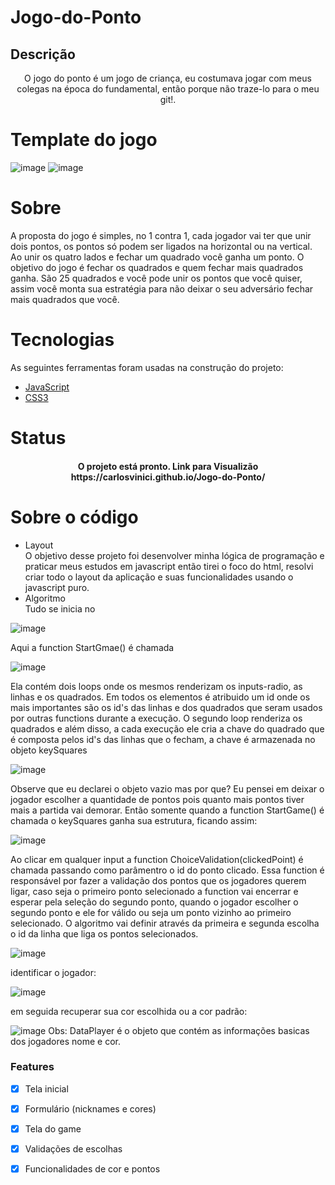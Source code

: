 # Jogo-do-Ponto

## Descrição 
<p align="center">O jogo do ponto é um jogo de criança, eu costumava jogar com meus colegas na época do fundamental, então porque não traze-lo para o meu git!.</p>

# Template do jogo
![image](https://user-images.githubusercontent.com/71861430/162077411-6efc9049-8869-4abe-9cdf-69b9d46568b0.png)
![image](https://user-images.githubusercontent.com/71861430/162077263-8a3deff6-b46d-4099-8550-44a031615476.png)

# Sobre 
A proposta do jogo é simples, no 1 contra 1, cada jogador vai ter que unir dois pontos, os pontos só podem ser ligados na horizontal ou na vertical.
Ao unir os quatro lados e fechar um quadrado você ganha um ponto. O objetivo do jogo é fechar os quadrados e quem fechar mais quadrados ganha. São 25 quadrados
e você pode unir os pontos que você quiser, assim você monta sua estratégia para não deixar o seu adversário fechar mais quadrados que você. 



# Tecnologias
As seguintes ferramentas foram usadas na construção do projeto:

- [JavaScript](https://developer.mozilla.org/pt-BR/docs/Web/JavaScript)
- [CSS3](https://pt.wikipedia.org/wiki/CSS3#:~:text=CSS3%20%C3%A9%20a%20terceira%20mais,web%20(p%C3%A1gina%20de%20internet).)




# Status
<h4 align="center"> 
	 O projeto está pronto.
	Link para Visualizão
https://carlosvinici.github.io/Jogo-do-Ponto/
	
</h4>


# Sobre o código 
- Layout <br>
O objetivo desse projeto foi desenvolver minha lógica de programação e praticar meus estudos em javascript então tirei o foco do html, resolvi
criar todo o layout da aplicação e suas funcionalidades usando o javascript puro.
- Algoritmo <br>
Tudo se inicia no <br>

![image](https://user-images.githubusercontent.com/71861430/162596257-fbfb2061-9969-4a22-81fe-11ae0ac1405e.png) <br> 

Aqui a function StartGmae() é chamada <br>

![image](https://user-images.githubusercontent.com/71861430/162596299-c61ea71c-a55a-4152-b055-ff533c36883e.png) <br>

Ela contém dois loops onde os mesmos renderizam os inputs-radio, as linhas e os quadrados. Em todos os elementos é atribuido um id 
onde os mais importantes são os id's das linhas e dos quadrados que seram usados por outras functions durante a execução. O segundo loop renderiza 
os quadrados e além disso, a cada execução ele cria a chave do quadrado que é composta pelos id's das linhas que o fecham, a chave é armazenada no objeto 
keySquares <br>

![image](https://user-images.githubusercontent.com/71861430/162596777-565c3376-9573-405a-9945-62cba8655d36.png) <br>

Observe que eu declarei o objeto vazio mas por que? Eu pensei em deixar o jogador escolher a quantidade de pontos pois quanto mais pontos tiver mais a partida vai 
demorar. Então somente quando a function StartGame() é chamada o keySquares ganha sua estrutura, ficando assim: <br>

![image](https://user-images.githubusercontent.com/71861430/162597135-81f1106c-467d-44bc-9245-f401de401ce9.png) <br>


Ao clicar em qualquer input a function ChoiceValidation(clickedPoint) é chamada passando como parâmentro o id do ponto clicado. 
Essa function é responsável por fazer a validação dos pontos que os jogadores querem ligar, caso seja o primeiro ponto selecionado a function vai encerrar 
e esperar pela seleção do segundo ponto, quando o jogador escolher o segundo ponto e ele for válido ou seja um ponto vizinho ao primeiro selecionado. O algoritmo vai definir através da primeira e segunda escolha o id da linha que liga os pontos selecionados. <br>

![image](https://user-images.githubusercontent.com/71861430/162597592-0fac9f6d-dc92-4c81-8828-5aae5767f091.png) <br>


identificar o jogador: <br>

![image](https://user-images.githubusercontent.com/71861430/162597347-d3672e9c-acb0-4482-9cd9-50dc5bebcb5b.png) <br>

em seguida recuperar sua cor escolhida ou a cor padrão: <br>

![image](https://user-images.githubusercontent.com/71861430/162597389-0a8ff536-043d-43d4-b8de-53d6e3590c4f.png)
Obs: DataPlayer é o objeto que contém as informações basicas dos jogadores nome e cor.





### Features

- [x] Tela inicial
- [x] Formulário (nicknames e cores)
- [x] Tela do game
- [x] Validações de escolhas
- [x] Funcionalidades de cor e pontos


